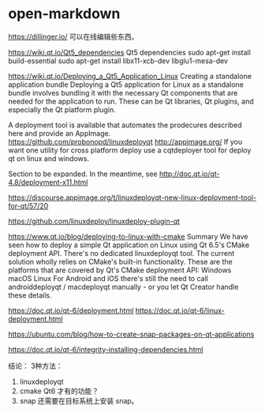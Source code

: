 # open-markdown

https://dillinger.io/
可以在线编辑些东西。

https://wiki.qt.io/Qt5_dependencies
Qt5 dependencies
sudo apt-get install build-essential
sudo apt-get install libx11-xcb-dev libglu1-mesa-dev

https://wiki.qt.io/Deploying_a_Qt5_Application_Linux
Creating a standalone application bundle
Deploying a Qt5 application for Linux as a standalone bundle involves bundling it with the necessary Qt components that are needed for the application to run. These can be Qt libraries, Qt plugins, and especially the Qt platform plugin.

A deployment tool is available that automates the prodecures described here and provide an AppImage.
https://github.com/probonopd/linuxdeployqt
http://appimage.org/
If you want one utility for cross platform deploy use a cqtdeployer tool for deploy qt on linux and windows.

Section to be expanded. In the meantime, see http://doc.qt.io/qt-4.8/deployment-x11.html

https://discourse.appimage.org/t/linuxdeployqt-new-linux-deployment-tool-for-qt/57/20

https://github.com/linuxdeploy/linuxdeploy-plugin-qt

https://www.qt.io/blog/deploying-to-linux-with-cmake
Summary
We have seen how to deploy a simple Qt application on Linux using Qt 6.5's CMake deployment API. There's no dedicated linuxdeployqt tool. The current solution wholly relies on CMake's built-in functionality.
These are the platforms that are covered by Qt's CMake deployment API:
Windows
macOS
Linux
For Android and iOS there's still the need to call androiddeployqt / macdeployqt manually - or you let Qt Creator handle these details.

https://doc.qt.io/qt-6/deployment.html
https://doc.qt.io/qt-6/linux-deployment.html

https://ubuntu.com/blog/how-to-create-snap-packages-on-qt-applications

https://doc.qt.io/qt-6/integrity-installing-dependencies.html

结论：
3种方法：
1. linuxdeployqt
2. cmake
	Qt6 才有的功能？
3. snap
	还需要在目标系统上安装 snap。